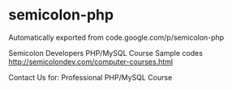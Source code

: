 # semicolon-php
Automatically exported from code.google.com/p/semicolon-php

Semicolon Developers PHP/MySQL Course Sample codes
http://semicolondev.com/computer-courses.html

Contact Us for:
Professional PHP/MySQL Course
